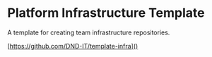 # Platform Infrastructure Template

A template for creating team infrastructure repositories.

[https://github.com/DND-IT/template-infra]()
